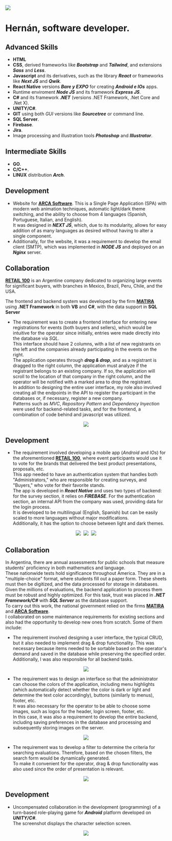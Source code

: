 [<img src="https://github.com/nanreh-dev/nanreh/assets/100144295/adc20965-e0bf-4a22-9a6d-6d3fbe23d229" />](https://github.com/nanreh-dev/nanreh/blob/master/README.md)
# Hernán, software developer.
## **Advanced Skills**
- **HTML**
- **CSS**, derived frameworks like **_Bootstrap_** and **_Tailwind_**, and extensions **_Sass_** and **_Less_**.
- **Javascript** and its derivatives, such as the library **_React_** or frameworks like **_Next JS_** and **_Qwik_**.
- **React Native** versions **_Bare y EXPO_** for creating **_Android e IOs_** apps. 
- Runtime enviroment **_Node JS_** and its framework **_Express JS_**.
- **C#** and its framework **_.NET_** (versions .NET Framework, .Net Core and .Net X).
- **UNITY/C#**.
- **GIT** using both _GUI_ versions like **_Sourcetree_** or command line.
- **SQL Server**.
- **Firebase**.
- **Jira**.
- Image processing and illustration tools **_Photoshop_** and **_Illustrator_**.

## **Intermediate Skills**
- **GO**.
- **C/C++**.
- **LINUX** distribution **_Arch_**.

## **Development**
- Website for [**ARCA Software**](https://arca.com.ar/).
This is a Single Page Application (SPA) with modern web animation techniques, automatic light/dark theme switching, and the ability to choose from 4 languages (Spanish, Portuguese, Italian, and English).<br/>It was designed in **_NEXT JS_**, which, due to its modularity, allows for easy addition of as many languages as desired without having to alter a single component.
- Additionally, for the website, it was a requirement to develop the email client (SMTP), which was implemented in **_NODE JS_** and deployed on an **_Nginx_** server.

## **Collaboration**
[**RETAIL 100**](http://www.retail100.com.ar/) is an Argentine company dedicated to organizing large events for significant buyers, with branches in Mexico, Brazil, Peru, Chile, and the USA.

The frontend and backend system was developed by the firm [**MATIRA**](https://www.matira.com.ar/) using **.NET Framework** in both **VB** and **C#**, with the data support in **SQL Server**
- The requirement was to create a frontend interface for entering new registrations for events (both buyers and sellers), which would be intuitive for the operator since initially, entries were made directly into the database via _SQL_.<br/>This interface should have 2 columns, with a list of new registrants on the left and the companies already participating in the events on the right.<br/>The application operates through **_drag & drop_**, and as a registrant is dragged to the right column, the application must analyze if the registrant belongs to an existing company. If so, the application will scroll to the location of that company in the right column, and the operator will be notified with a marked area to drop the registrant.<br/>In addition to designing the entire user interface, my role also involved creating all the endpoints in the API to register the participant in the databases or, if necessary, register a new company.<br/>Patterns such as _MVC_, _Repository Pattern_ and _Dependency Inyection_  were used for backend-related tasks, and for the frontend, a combination of code behind and javascript was utilized.
<p align="center">
  <img src="https://github.com/nanreh-dev/nanreh/assets/100144295/cd2304ad-b7ba-4355-8c73-8283b64a0e62" />
</p>

## **Development**
- The requirement involved developing a mobile app (_Android_ and _IOs_) for the aforementioned [**RETAIL 100**](http://www.retail100.com.ar/),  where event participants would use it to vote for the brands that delivered the best product presentations, proposals, etc.<br/>This app needed to have an authentication system that handles both "Administrators," who are responsible for creating surveys, and "Buyers," who vote for their favorite stands.<br/>The app is developed in **_React Native_** and uses two types of backend: for the survey section, it relies on **_FIREBASE_**. For the authentication section, an internal API from the company was used, providing data for the login process.<br/>It is developed to be multilingual (English, Spanish) but can be easily scaled to more languages without major modifications.<br/>Additionally, it has the option to choose between light and dark themes.
<p align="center">
  <img src="https://github.com/nanreh-dev/nanreh/assets/100144295/3eb42d26-52b2-47a9-a49a-305144fd5087" />&nbsp;
  <img src="https://github.com/nanreh-dev/nanreh/assets/100144295/5d2b5973-9d3e-4a09-aa08-1bb53b63ee12" />&nbsp;
  <img src="https://github.com/nanreh-dev/nanreh/assets/100144295/da6d01d7-2b87-4d13-b84c-64c3950c3b3b" />
</p>

## **Collaboration**
In Argentina, there are annual assessments for public schools that measure students' proficiency in both mathematics and language.<br/>
These nationwide tests hold significance throughout America. They are in a "multiple-choice" format, where students fill out a paper form. These sheets must then be digitized, and the data processed for storage in databases.<br/>Given the millions of evaluations, the backend application to process them must be robust and highly optimized. For this task, trust was placed in **_.NET Framework/C#_** with **_SQL Server_** as the database support.<br/>To carry out this work, the national government relied on the firms [**MATIRA**](https://www.matira.com.ar/) and [**ARCA Software**](https://arca.com.ar/).<br/>I collaborated on some maintenance requirements for existing sections and also had the opportunity to develop new ones from scratch. Some of them include:
- The requirement involved designing a user interface, the typical CRUD, but it also needed to implement drag & drop functionality. This was necessary because items needed to be sortable based on the operator's demand and saved in the database while preserving the specified order.<br/>Additionally, I was also responsible for all backend tasks. 
<p align="center">
  <img src="https://github.com/nanreh-dev/nanreh/assets/100144295/f33db2c1-4719-4bb6-b6bb-5966afe40e62" />
</p>

- The requirement was to design an interface so that the administrator can choose the colors of the application, including menu highlights (which automatically detect whether the color is dark or light and determine the text color accordingly), buttons (similarly to menus), footer, etc.<br/> It was also necessary for the operator to be able to choose some images, such as logos for the header, login screen, footer, etc.<br/> In this case, it was also a requirement to develop the entire backend, including saving preferences in the database and processing and subsequently storing images on the server.
<p align="center">
  <img src="https://github.com/nanreh-dev/nanreh/assets/100144295/44f23509-2500-4380-8c69-fd028cc03de2" />
</p>

- The requirement was to develop a filter to determine the criteria for searching evaluations. Therefore, based on the chosen filters, the search form would be dynamically generated.<br/>To make it convenient for the operator, drag & drop functionality was also used since the order of presentation is relevant.
<p align="center">
  <img src="https://github.com/nanreh-dev/nanreh/assets/100144295/ee1d69a6-835d-4631-8cde-3b4987ad75ff" />
</p>

## **Development**
- Uncompensated collaboration in the development (programming) of a turn-based role-playing game for **_Android_** platform developed on **_UNITY/C#_**.<br/>The screenshot displays the character selection screen.
<p align="center">
  <img src="https://github.com/nanreh-dev/nanreh/assets/100144295/45e2ce10-8c36-4ee5-8989-a8a959961d50" />
</p>
